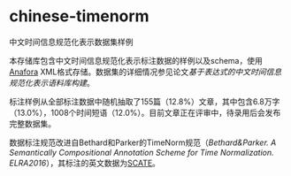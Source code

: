 # chinese-timenorm

中文时间信息规范化表示数据集样例

本存储库包含中文时间信息规范化表示标注数据的样例以及schema，使用[Anafora](https://github.com/weitechen/anafora/) XML格式存储。数据集的详细情况参见论文*基于表达式的中文时间信息规范化表示语料库构建*。

标注样例从全部标注数据中随机抽取了155篇（12.8%）文章，其中包含6.8万字（13.0%），1008个时间短语（12.0%）。目前文章正在评审中，待录用后会发布完整数据集。

数据标注规范改进自Bethard和Parker的TimeNorm规范（*Bethard&Parker. A Semantically Compositional Annotation Scheme for Time Normalization. ELRA2016*），其标注的英文数据为[SCATE](https://github.com/bethard/anafora-annotations)。
